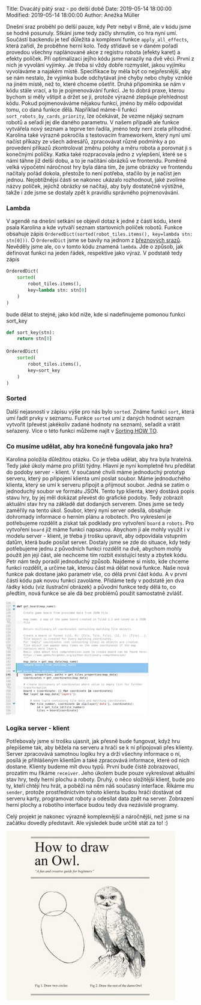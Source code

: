 Title: Dvacátý pátý sraz - po delší době
Date: 2019-05-14 18:00:00
Modified: 2019-05-14 18:00:00
Author: Anežka Müller

Dnešní sraz proběhl po delší pauze, kdy Petr nebyl v Brně, ale v kódu jsme se hodně posunuly.
Stkání jsme tedy začly shrnutím, co hra nyní umí. Součástí backendu je teď důležitá a komplexní funkce `apply_all_effects`, která zařídí, že proběhne herní kolo. Tedy střídavě se v daném pořadí provedou všechny naplánované akce z registru robota (efekty karet) a efekty políček. 
Při optimalizaci jejího kódu jsme narazily na dvě věci. První z nich je vyvolání vyjímky. Je třeba si vždy dobře rozmyslet, jakou vyjímku vyvoláváme a najakém místě. Specifikace by měla být co nejpřesnější, aby se nám nestalo, že vyjímka bude odchytávat jiné chyby nebo chyby vzniklé na jiném místě, než to, které chceme ošetřit. 
Druhá připomínka se nám v kódu stále vrací, a to je pojmenovávání funkcí. Je to dobrá praxe, kterou bychom si měly vštípit a držet se jí, protože výrazně zlepšuje přehlednost kódu. Pokud pojmenováváme nějakou funkcí, jméno by mělo odpovídat tomu, co daná funkce dělá. Například máme-li funkci `sort_robots_by_cards_priority`, lze očekávat, že vezme nějaký seznam robotů a seřadí jej dle daného parametru. V našem případě ale funkce vytvářela nový seznam a teprve ten řadila, jméno tedy není zcela příhodné.
Karolina také výrazně pokročila s testovacím frameworkem, který nyní umí načíst příkazy ze všech adresářů, zpracovávat různé podmínky a po provedení příkazů zkontrolovat změnu polohy a měru robota a porovnat ji s konečnými políčky. 
Katka také rozpracovala jedno z vylepšení, které se s námi táhne již delší dobu, a to je načítání obrázků ve frontendu. Poměrně velká výpočetní náročnost hry byla dána tím, že jsme obrázky ve frontendu načítaly pořád dokola, přestože to není potřeba, stačilo by je načíst jen jednou. Nejobtížnějsí částí se nakonec ukázalo rozhodnout, jaké zvolíme názvy políček, jejichž obrázky se načítají, aby byly dostatečně výstižné, takže i zde jsme se dostaly zpět k pravidlu správného pojmenovávání. 

### Lambda

V agendě na dnešní setkání se objevil dotaz k jedné z částí kódu, které psala Karolina a kde vytváří seznam startovních políček robotů. Funkce obsahuje zápis `OrderedDict(sorted(robot_tiles.items(), key=lambda stn: stn[0]))`.
O `OrderedDict` jsme se bavily na jednom z [březnových srazů](https://roboprojekt.pyladies.cz/dvacaty_treti_sraz). Nevěděly jsme ale, co v tomto kódu znamená `lambda`. 
Jde o způsob, jak definovat funkci na jeden řádek, respektive jako výraz.
V podstatě tedy zápis
```python
OrderedDict(
	sorted(
		robot_tiles.items(), 
		key=lambda stn: stn[0]
	)
)		
``` 
bude dělat to stejné, jako kód níže, kde si nadefinujeme pomonou funkci sort_key
```python
def sort_key(stn):
	return stn[0]

OrderedDict(
	sorted(
		robot_tiles.items(), 
		key=sort_key
	)
)	
```

### Sorted

Další nejasností v zápisu výše pro nás bylo `sorted`. Známe funkci `sort`, která umí řadit prvky v seznamu. Funkce `sorted` umí z daných hodnot seznam vytvořit (převést jakékoliv zadané hodnoty na seznam), seřadit a vrátit seřazený. Více o této funkci můžeme najít v [Sorting HOW TO](https://docs.python.org/3/howto/sorting.html).

### Co musíme udělat, aby hra konečně fungovala jako hra?

Karolina položila důležitou otázku. Co je třeba udělat, aby hra byla hratelná.  Tedy jaké úkoly máme pro příští týdny. 
Hlavní je nyní kompletně hru předělat do podoby server - klient. V současné chvíli máme jednoduchý prototyp serveru, který po připojení klienta umí poslat soubor. 
Máme jednoduchého klienta, který se umí k serveru připojit a přijmout soubor. Jedná se zatím o jednoduchý soubor ve formátu JSON. Tento typ klienta, který dostává popis stavu hry, by jej měl dokázat převést do grafické podoby. Tedy zobrazit aktuální stav hry na základě dat dodaných serverem. Dnes jsme se tedy zaměřily na tento úkol. Soubor, který nyní server odesílá, obsahuje dohromady informace o herním plánu a robotech. Pro vykreslení je potřebujeme rozdělit a získat tak podklady pro vytvoření `board` a `robots`. 
Pro vytvoření `board` již máme funkci napsanou. Abychom ji ale mohly využít i v modelu server - klient, je třeba ji trošku upravit, aby odpovídala vstupním datům, která bude posílat server. 
Dostaly jsme se zde do situace, kdy tedy potřebujeme jednu z původních funkci rozdělit na dvě, abychom mohly použít jen její část, ale nechceme tím rozbít existující testy a zbytek kódu. Petr nám tedy poradil jednoduchý způsob.
Najdeme si místo, kde chceme funkci rozdělit, a určíme tak, kterou část má dělat nová funkce. Naše nová funkce pak dostane jako parametr vše, co dělá první část kódu. A v první části kódu pak novou funkci zavoláme. Přidáme tedy v podstatě jen dva řádky kódu (viz ilustrační obrázek) a původní funkce tedy dělá to, co předtím, nová funkce se ale dá bez problémů použít samostatně zvlášť. 

![rozdeleni](./images/rozdeleni_fce.jpg)

### Logika server - klient

Potřebovaly jsme si trošku ujasnit, jak přesně bude fungovat, když hru přepíšeme tak, aby běžela na serveru a hráči se k ní připojovali přes klienty.
Server zpracovává samotnou logiku hry a drží všechny informace o ní, posílá je přihlášeným klientům a také zpracovává informace, které od nich dostane. Klienty budeme mít dvou typů. První bude čistě zobrazovací, prozatím mu říkáme `receiver`. Jeho úkolem bude pouze vykreslovat aktuální stav hry, tedy herní plochu a roboty. Druhý, o něco složitější klient, bude pro ty, kteří chtějí hru hrát, a poběží na něm náš současný interface. Říkáme mu `sender`, protože prostřednictvím tohoto klienta budou hráči dostávat od serveru karty, programovat roboty a odesílat data zpět na server. Zobrazení herní plochy a robotího interface budou tedy dva nezávislé programy. 

Celý projekt je nakonec výrazně komplexnější a náročnější, než jsme si na začátku dovedly představit. Ale výsledek bude určitě stát za to! :)

![owl](./images/owl.jpg)
